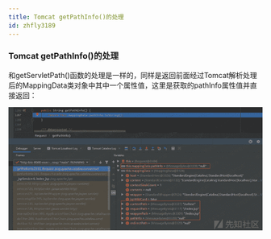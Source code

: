 ```yaml
---
title: Tomcat getPathInfo()的处理
id: zhfly3189
---
```


### Tomcat getPathInfo()的处理

和getServletPath()函数的处理是一样的，同样是返回前面经过Tomcat解析处理后的MappingData类对象中其中一个属性值，这里是获取的pathInfo属性值并直接返回：

![image](../img/9f76ba47d95fcb53636aa0a97a7e5b46.png)